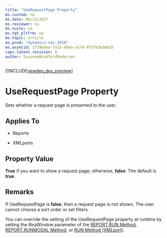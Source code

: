 ```yaml
---
title: "UseRequestPage Property"
ms.custom: na
ms.date: 06/13/2017
ms.reviewer: na
ms.suite: na
ms.tgt_pltfrm: na
ms.topic: article
ms.prod: "dynamics-nav-2018"
ms.assetid: 1f39b9ea-fa15-484a-a179-9f3f63e36820
caps.latest.revision: 8
author: SusanneWindfeldPedersen
---
```


[!INCLUDE[newdev_dev_preview](../includes/newdev_dev_preview.md)]

# UseRequestPage Property
Sets whether a request page is presented to the user.  
  
## Applies To  
  
-   Reports  
  
-   XMLports  
  
## Property Value  
 **True** if you want to show a request page; otherwise, **false**. The default is **true**.  
  
## Remarks  
 If UseRequestPage is **false**, then a request page is not shown. The user cannot choose a sort order or set filters.  
  
 You can override the setting of the UseRequestPage property at runtime by setting the *ReqWindow* parameter of the [REPORT.RUN Method](../methods/devenv-report-run-method.md), [REPORT.RUNMODAL Method](../methods/devenv-report-runmodal-method.md), or [RUN Method \(XMLport\)](../methods/devenv-run-method-XMLport.md).